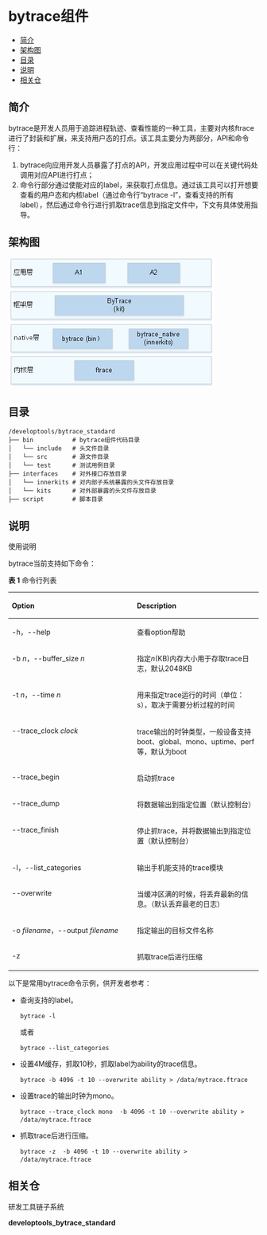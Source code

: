 # bytrace组件<a name="ZH-CN_TOPIC_0000001102209942"></a>

-   [简介](#section152771918494)
-   [架构图](#section6808195518497)
-   [目录](#section1610792125019)
-   [说明](#section18684185975017)
-   [相关仓](#section1849151125618)

## 简介<a name="section152771918494"></a>

bytrace是开发人员用于追踪进程轨迹、查看性能的一种工具，主要对内核ftrace进行了封装和扩展，来支持用户态的打点。该工具主要分为两部分，API和命令行：

1.  bytrace向应用开发人员暴露了打点的API，开发应用过程中可以在关键代码处调用对应API进行打点；
2.  命令行部分通过使能对应的label，来获取打点信息。通过该工具可以打开想要查看的用户态和内核label（通过命令行“bytrace -l”，查看支持的所有label），然后通过命令行进行抓取trace信息到指定文件中，下文有具体使用指导。

## 架构图<a name="section6808195518497"></a>

![](figures/20210422-202314(WeLinkPC).png)

## 目录<a name="section1610792125019"></a>

```
/developtools/bytrace_standard
├── bin           # bytrace组件代码目录 
│   └── include   # 头文件目录
│   └── src       # 源文件目录
│   └── test      # 测试用例目录
├── interfaces    # 对外接口存放目录
│   └── innerkits # 对内部子系统暴露的头文件存放目录
│   └── kits      # 对外部暴露的头文件存放目录
├── script        # 脚本目录
```

## 说明<a name="section18684185975017"></a>

使用说明

bytrace当前支持如下命令：

**表 1**  命令行列表

<a name="table16802195914247"></a>
<table><thead align="left"><tr id="row14804759142412"><th class="cellrowborder" valign="top" width="50%" id="mcps1.2.3.1.1"><p id="p1280465972411"><a name="p1280465972411"></a><a name="p1280465972411"></a>Option</p>
</th>
<th class="cellrowborder" valign="top" width="50%" id="mcps1.2.3.1.2"><p id="p380414595249"><a name="p380414595249"></a><a name="p380414595249"></a>Description</p>
</th>
</tr>
</thead>
<tbody><tr id="row1714512123414"><td class="cellrowborder" valign="top" width="50%" headers="mcps1.2.3.1.1 "><p id="p1915412133419"><a name="p1915412133419"></a><a name="p1915412133419"></a>-h，--help</p>
</td>
<td class="cellrowborder" valign="top" width="50%" headers="mcps1.2.3.1.2 "><p id="p6156126341"><a name="p6156126341"></a><a name="p6156126341"></a>查看option帮助</p>
</td>
</tr>
<tr id="row13804135982416"><td class="cellrowborder" valign="top" width="50%" headers="mcps1.2.3.1.1 "><p id="p18051959152410"><a name="p18051959152410"></a><a name="p18051959152410"></a>-b <em id="i35979186184"><a name="i35979186184"></a><a name="i35979186184"></a>n</em>，--buffer_size <em id="i144491624181811"><a name="i144491624181811"></a><a name="i144491624181811"></a>n</em></p>
</td>
<td class="cellrowborder" valign="top" width="50%" headers="mcps1.2.3.1.2 "><p id="p0805165932419"><a name="p0805165932419"></a><a name="p0805165932419"></a>指定<em id="i134241333181817"><a name="i134241333181817"></a><a name="i134241333181817"></a>n</em>(KB)内存大小用于存取trace日志，默认2048KB</p>
</td>
</tr>
<tr id="row580519592245"><td class="cellrowborder" valign="top" width="50%" headers="mcps1.2.3.1.1 "><p id="p880510591241"><a name="p880510591241"></a><a name="p880510591241"></a>-t <em id="i8668143912203"><a name="i8668143912203"></a><a name="i8668143912203"></a>n</em>，--time <em id="i841433614202"><a name="i841433614202"></a><a name="i841433614202"></a>n</em></p>
</td>
<td class="cellrowborder" valign="top" width="50%" headers="mcps1.2.3.1.2 "><p id="p1480517591245"><a name="p1480517591245"></a><a name="p1480517591245"></a>用来指定trace运行的时间（单位：s），取决于需要分析过程的时间</p>
</td>
</tr>
<tr id="row4806175913247"><td class="cellrowborder" valign="top" width="50%" headers="mcps1.2.3.1.1 "><p id="p980655912242"><a name="p980655912242"></a><a name="p980655912242"></a>--trace_clock <em id="i19464452217"><a name="i19464452217"></a><a name="i19464452217"></a>clock</em></p>
</td>
<td class="cellrowborder" valign="top" width="50%" headers="mcps1.2.3.1.2 "><p id="p11806959142416"><a name="p11806959142416"></a><a name="p11806959142416"></a>trace输出的时钟类型，一般设备支持boot、global、mono、uptime、perf等，默认为boot</p>
</td>
</tr>
<tr id="row1280635917242"><td class="cellrowborder" valign="top" width="50%" headers="mcps1.2.3.1.1 "><p id="p180715591244"><a name="p180715591244"></a><a name="p180715591244"></a>--trace_begin</p>
</td>
<td class="cellrowborder" valign="top" width="50%" headers="mcps1.2.3.1.2 "><p id="p480795916243"><a name="p480795916243"></a><a name="p480795916243"></a>启动抓trace</p>
</td>
</tr>
<tr id="row1580717599245"><td class="cellrowborder" valign="top" width="50%" headers="mcps1.2.3.1.1 "><p id="p38073598242"><a name="p38073598242"></a><a name="p38073598242"></a>--trace_dump</p>
</td>
<td class="cellrowborder" valign="top" width="50%" headers="mcps1.2.3.1.2 "><p id="p148077595245"><a name="p148077595245"></a><a name="p148077595245"></a>将数据输出到指定位置（默认控制台）</p>
</td>
</tr>
<tr id="row180811592242"><td class="cellrowborder" valign="top" width="50%" headers="mcps1.2.3.1.1 "><p id="p11808165922419"><a name="p11808165922419"></a><a name="p11808165922419"></a>--trace_finish</p>
</td>
<td class="cellrowborder" valign="top" width="50%" headers="mcps1.2.3.1.2 "><p id="p18809559182420"><a name="p18809559182420"></a><a name="p18809559182420"></a>停止抓trace，并将数据输出到指定位置（默认控制台）</p>
</td>
</tr>
<tr id="row2809185972420"><td class="cellrowborder" valign="top" width="50%" headers="mcps1.2.3.1.1 "><p id="p2080925922418"><a name="p2080925922418"></a><a name="p2080925922418"></a>-l，--list_categories</p>
</td>
<td class="cellrowborder" valign="top" width="50%" headers="mcps1.2.3.1.2 "><p id="p38091159142414"><a name="p38091159142414"></a><a name="p38091159142414"></a>输出手机能支持的trace模块</p>
</td>
</tr>
<tr id="row1880912598248"><td class="cellrowborder" valign="top" width="50%" headers="mcps1.2.3.1.1 "><p id="p1681014595244"><a name="p1681014595244"></a><a name="p1681014595244"></a>--overwrite</p>
</td>
<td class="cellrowborder" valign="top" width="50%" headers="mcps1.2.3.1.2 "><p id="p12810165914248"><a name="p12810165914248"></a><a name="p12810165914248"></a>当缓冲区满的时候，将丢弃最新的信息。（默认丢弃最老的日志）</p>
</td>
</tr>
<tr id="row1181015992414"><td class="cellrowborder" valign="top" width="50%" headers="mcps1.2.3.1.1 "><p id="p168101859152415"><a name="p168101859152415"></a><a name="p168101859152415"></a>-o <em id="i1367232742113"><a name="i1367232742113"></a><a name="i1367232742113"></a>filename</em>，--output <em id="i4305133012219"><a name="i4305133012219"></a><a name="i4305133012219"></a>filename</em></p>
</td>
<td class="cellrowborder" valign="top" width="50%" headers="mcps1.2.3.1.2 "><p id="p9810559132410"><a name="p9810559132410"></a><a name="p9810559132410"></a>指定输出的目标文件名称</p>
</td>
</tr>
<tr id="row8810155982415"><td class="cellrowborder" valign="top" width="50%" headers="mcps1.2.3.1.1 "><p id="p381145912410"><a name="p381145912410"></a><a name="p381145912410"></a>-z</p>
</td>
<td class="cellrowborder" valign="top" width="50%" headers="mcps1.2.3.1.2 "><p id="p1281117592249"><a name="p1281117592249"></a><a name="p1281117592249"></a>抓取trace后进行压缩</p>
</td>
</tr>
</tbody>
</table>

以下是常用bytrace命令示例，供开发者参考：

-   查询支持的label。

    ```
    bytrace -l
    ```

    或者

    ```
    bytrace --list_categories
    ```


-   设置4M缓存，抓取10秒，抓取label为ability的trace信息。

    ```
    bytrace -b 4096 -t 10 --overwrite ability > /data/mytrace.ftrace
    ```


-   设置trace的输出时钟为mono。

    ```
    bytrace --trace_clock mono  -b 4096 -t 10 --overwrite ability > /data/mytrace.ftrace
    ```


-   抓取trace后进行压缩。

    ```
    bytrace -z  -b 4096 -t 10 --overwrite ability > /data/mytrace.ftrace
    ```


## 相关仓<a name="section1849151125618"></a>

研发工具链子系统

**developtools\_bytrace\_standard**


